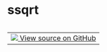# ssqrt


<table class="tfo-notebook-buttons tfo-api nocontent" align="left">
<td>
  <a target="_blank" href="https://github.com/quantumlib/Qualtran/blob/main/qualtran/symbolics/math_funcs.py#L45-L48">
    <img src="https://www.tensorflow.org/images/GitHub-Mark-32px.png" />
    View source on GitHub
  </a>
</td>
</table>






<pre class="devsite-click-to-copy prettyprint lang-py tfo-signature-link">
<code>qualtran.symbolics.math_funcs.ssqrt(
    x: <a href="../../../qualtran/symbolics/SymbolicFloat.html"><code>qualtran.symbolics.SymbolicFloat</code></a>
) -> <a href="../../../qualtran/symbolics/SymbolicFloat.html"><code>qualtran.symbolics.SymbolicFloat</code></a>
</code></pre>



<!-- Placeholder for "Used in" -->
